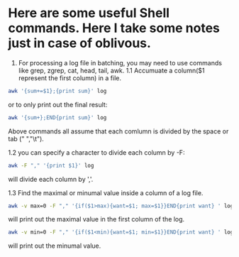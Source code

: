 # Here are some useful Shell commands. Here I take some notes just in case of oblivous. 
1. For processing a log file in batching, you may need to use commands like grep, zgrep, cat, head, tail, awk.
1.1 Accumuate a column($1 represent the first column) in a file.
```bash
awk '{sum+=$1};{print sum}' log 
```
or to only print out the final result:

```bash
awk '{sum+};END{print sum}' log
```
Above commands all assume that each comlumn is divided by the space or tab (" ","\t").

1.2
you can specify a character to divide each column by -F:
```bash
awk -F "," '{print $1}' log 
```
will divide each column by ','.

1.3 Find the maximal or minumal value inside a column of a log file.
```bash
awk -v max=0 -F "," '{if($1>max){want=$1; max=$1}}END{print want} ' log
```
will print out the maximal value in the first column of the log.

```bash
awk -v min=0 -F "," '{if($1<min){want=$1; min=$1}}END{print want} ' log
```
will print out the minumal value.

